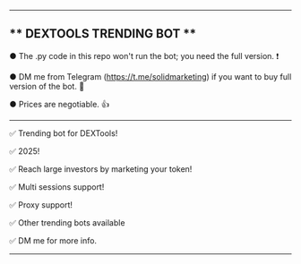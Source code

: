 
---------------------------------------------------------------------------------------------------------------

** DEXTOOLS TRENDING BOT **
---------------------------------------------------------------------------------------------------------------

● The .py code in this repo won't run the bot; you need the full version. ❗

● DM me from Telegram (https://t.me/solidmarketing) if you want to buy full version of the bot. 💬

● Prices are negotiable. 👍

---------------------------------------------------------------------------------------------------------------

✅ Trending bot for DEXTools!

✅ 2025!

✅ Reach large investors by marketing your token!

✅ Multi sessions support!

✅ Proxy support!

✅ Other trending bots available

✅ DM me for more info.

---------------------------------------------------------------------------------------------------------------

